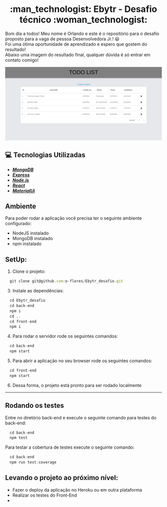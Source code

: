 <h1 align="center"> :man_technologist: Ebytr - Desafio técnico :woman_technologist: </h1>

<p>
 
Bom dia a todos! Meu nome é Orlando e este é o repositório para o desafio proposto para a vaga de pessoa Desenvolvedora Jr.! :smiley: <br/>
Foi uma ótima oportunidade de aprendizado e espero que gostem do resultado! <br/>
Abaixo uma imagem do resultado final, qualquer dúvida é só entrar em contato comigo!

</p>

![Print da tela do aplicativo](https://github.com/o-flores/Ebytr_desafio/blob/main/assets/print.jpeg)

## :computer:  Tecnologias Utilizadas
  - **_[MongoDB](https://www.mongodb.com/)_**
  - **_[Express](https://expressjs.com/)_**
  - **_[Node.js](https://nodejs.org/en/)_**
  - **_[React](https://reactjs.org)_**
   - **_[MaterialUi](https://mui.com/)_**

## Ambiente
Para poder rodar a aplicação você precisa ter o seguinte ambiente configurado:
- NodeJS instalado
- MongoDB instalado
- npm instalado

## SetUp:

1. Clone o projeto:
```javascript
  git clone git@github.com:o-flores/Ebytr_desafio.git
```

3. Instale as dependências:
```javascript
  cd Ebytr_desafio
  cd back-end
  npm i
  cd ..
  cd front-end
  npm i
```

4. Para rodar o servidor rode os seguintes comandos:
```javascript
  cd back-end
  npm start
```
5. Para abrir a aplicação no seu browser rode os seguintes comandos:
```javascript
  cd front-end
  npm start
```
6. Dessa forma, o projeto está pronto para ser rodado localmente
---

## Rodando os testes
Entre no diretório back-end e execute o seguinte comando para testes do back-end:

```javascript
  cd back-end
  npm test
```
Para testar a cobertura de testes execute o seguinte comando:

```javascript
  cd back-end
  npm run test:coverage
```

## Levando o projeto ao próximo nível:
- Fazer o deploy da aplicação no Heroku ou em outra plataforma
- Realizar os testes do Front-End
- 

